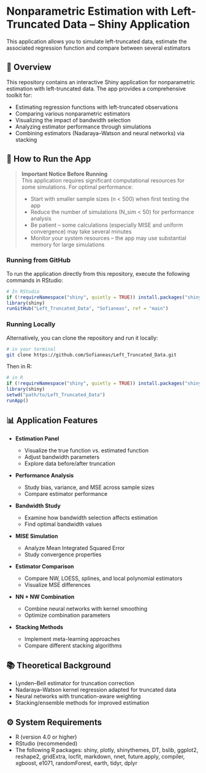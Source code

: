 # Nonparametric Estimation with Left-Truncated Data – Shiny Application
This application allows you to simulate left-truncated data, estimate the associated regression function and compare between several estimators
## 📌 Overview
This repository contains an interactive Shiny application for nonparametric estimation with left-truncated data. The app provides a comprehensive toolkit for:

- Estimating regression functions with left-truncated observations  
- Comparing various nonparametric estimators  
- Visualizing the impact of bandwidth selection  
- Analyzing estimator performance through simulations  
- Combining estimators (Nadaraya–Watson and neural networks) via stacking  

## 🚀 How to Run the App

> **Important Notice Before Running**  
> This application requires significant computational resources for some simulations. For optimal performance:
> - Start with smaller sample sizes (n < 500) when first testing the app  
> - Reduce the number of simulations (N_sim < 50) for performance analysis  
> - Be patient – some calculations (especially MISE and uniform convergence) may take several minutes  
> - Monitor your system resources – the app may use substantial memory for large simulations  

### Running from GitHub

To run the application directly from this repository, execute the following commands in RStudio:

```r
# In RStudio
if (!requireNamespace("shiny", quietly = TRUE)) install.packages("shiny")
library(shiny)
runGitHub("Left_Truncated_Data", "Sofianeas", ref = "main")
```

### Running Locally

Alternatively, you can clone the repository and run it locally:

```bash
# in your terminal
git clone https://github.com/Sofianeas/Left_Truncated_Data.git
```

Then in R:

```r
# in R
if (!requireNamespace("shiny", quietly = TRUE)) install.packages("shiny")
library(shiny)
setwd("path/to/Left_Truncated_Data")
runApp()
```

## 📊 Application Features

- **Estimation Panel**
  - Visualize the true function vs. estimated function  
  - Adjust bandwidth parameters  
  - Explore data before/after truncation  

- **Performance Analysis**
  - Study bias, variance, and MSE across sample sizes  
  - Compare estimator performance  

- **Bandwidth Study**
  - Examine how bandwidth selection affects estimation  
  - Find optimal bandwidth values  

- **MISE Simulation**
  - Analyze Mean Integrated Squared Error  
  - Study convergence properties  

- **Estimator Comparison**
  - Compare NW, LOESS, splines, and local polynomial estimators  
  - Visualize MSE differences  

- **NN + NW Combination**
  - Combine neural networks with kernel smoothing  
  - Optimize combination parameters  

- **Stacking Methods**
  - Implement meta-learning approaches  
  - Compare different stacking algorithms

## 📚 Theoretical Background

- Lynden–Bell estimator for truncation correction
- Nadaraya–Watson kernel regression adapted for truncated data
- Neural networks with truncation-aware weighting
- Stacking/ensemble methods for improved estimation


## ⚙️ System Requirements

- R (version 4.0 or higher)  
- RStudio (recommended)  
- The following R packages: shiny, plotly, shinythemes, DT, bslib, ggplot2, reshape2, gridExtra, locfit, markdown, nnet, future.apply, compiler, xgboost, e1071, randomForest, earth, tidyr, dplyr

